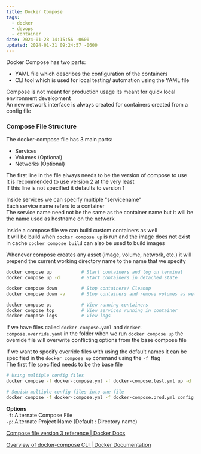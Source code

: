 ```yaml
---
title: Docker Compose
tags:
  - docker
  - devops
  - container
date: 2024-01-28 14:15:56 -0600
updated: 2024-01-31 09:24:57 -0600
---
```


Docker Compose has two parts:
* YAML file which describes the configuration of the containers
* CLI tool which is used for local testing/ automation using the YAML file

Compose is not meant for production usage its meant for quick local environment development  
An new network interface is always created for containers created from a config file

### Compose File Structure

The docker-compose file has 3 main parts: 
* Services
* Volumes (Optional)
* Networks (Optional)

The first line in the file always needs to be the version of compose to use  
It is recommended to use version 2 at the very least  
If this line is not specified it defaults to version 1

Inside services we can specify multiple "servicename"  
Each service name refers to a container  
The service name need not be the same as the container name but it will be the name used as hostname on the network

Inside a compose file we can build custom containers as well  
It will be build when `docker compose up` is run and the image does not exist in cache
`docker compose build` can also be used to build images

Whenever compose creates any asset (image, volume, network, etc.) it will prepend the current working directory name to the name that we specify

````bash
docker compose up 			# Start containers and log on terminal
docker compose up -d 		# Start containers in detached state

docker compose down 		# Stop containers/ Cleanup
docker compose down -v 		# Stop containers and remove volumes as well

docker compose ps 			# View running containers
docker compose top 			# View services running in container
docker compose logs 		# View logs
````

If we have files called `docker-compose.yaml` and `docker-compose.override.yaml` in the folder when we run `docker compose up` the override file will overwrite conflicting options from the base compose file

If we want to specify override files with using the default names it can be specified in the `docker compose up` command using the `-f `flag  
The first file specified needs to be the base file

````bash
# Using multiple config files
docker compose -f docker-compose.yml -f docker-compose.test.yml up -d

# Squish multiple config files into one file
docker compose -f docker-compose.yml -f docker-compose.prod.yml config
````

**Options**  
`-f`: Alternate Compose File  
`-p`: Alternate Project Name (Default : Directory name)

[Compose file version 3 reference | Docker Docs](https://docs.docker.com/compose/compose-file/compose-file-v3/#volumes)  

[Overview of docker-compose CLI | Docker Documentation](https://docs.docker.com/compose/reference/)
